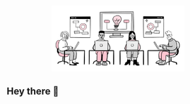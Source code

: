 <div align="center">
<img src="https://github.com/pleo-external/.github/blob/fbd5c4e0dbc762ea30f95f37da26ae79e365913b/Github_integrations_Banner.png" width="300" />
</div>

## Hey there 👋

